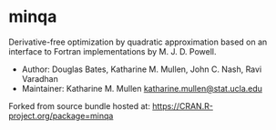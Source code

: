 # minqa
Derivative-free optimization by quadratic approximation based on an interface to Fortran implementations by M. J. D. Powell.

- Author: Douglas Bates, Katharine M. Mullen, John C. Nash, Ravi Varadhan
- Maintainer: Katharine M. Mullen <katharine.mullen@stat.ucla.edu>

Forked from source bundle hosted at: https://CRAN.R-project.org/package=minqa



